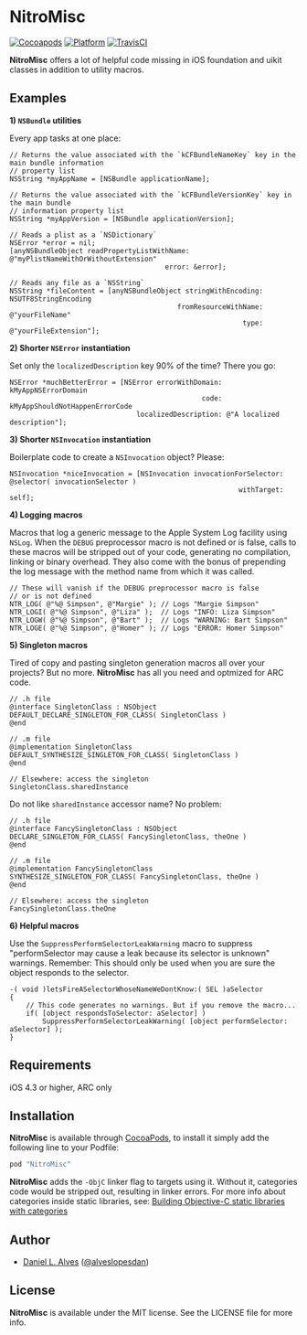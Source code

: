 NitroMisc
=========
[![Cocoapods](https://cocoapod-badges.herokuapp.com/v/NitroMisc/badge.png)](http://cocoapods.org/?q=NitroMisc)
[![Platform](http://cocoapod-badges.herokuapp.com/p/NitroMisc/badge.png)](http://cocoadocs.org/docsets/NitroMisc)
[![TravisCI](https://travis-ci.org/danielalves/NitroMisc.svg?branch=master)](https://travis-ci.org/danielalves/NitroMisc)

**NitroMisc** offers a lot of helpful code missing in iOS foundation and uikit classes in addition to utility macros.

Examples
--------

**1) `NSBundle` utilities**

Every app tasks at one place:

```objc
// Returns the value associated with the `kCFBundleNameKey` key in the main bundle information 
// property list
NSString *myAppName = [NSBundle applicationName];

// Returns the value associated with the `kCFBundleVersionKey` key in the main bundle 
// information property list
NSString *myAppVersion = [NSBundle applicationVersion];

// Reads a plist as a `NSDictionary`
NSError *error = nil;
[anyNSBundleObject readPropertyListWithName: @"myPlistNameWithOrWithoutExtension"
                                      error: &error];

// Reads any file as a `NSString`
NSString *fileContent = [anyNSBundleObject stringWithEncoding: NSUTF8StringEncoding
                                         fromResourceWithName: @"yourFileName"
                                                         type: @"yourFileExtension"];
```

**2) Shorter `NSError` instantiation**

Set only the `localizedDescription` key 90% of the time? There you go:

```objc
NSError *muchBetterError = [NSError errorWithDomain: kMyAppNSErrorDomain
                                               code: kMyAppShouldNotHappenErrorCode
                               localizedDescription: @"A localized description"];
```

**3) Shorter `NSInvocation` instantiation**

Boilerplate code to create a `NSInvocation` object? Please:

```objc
NSInvocation *niceInvocation = [NSInvocation invocationForSelector: @selector( invocationSelector )
                                                        withTarget: self];
```

**4) Logging macros**

Macros that log a generic message to the Apple System Log facility using `NSLog`.
When the `DEBUG` preprocessor macro is not defined or is false, calls to these macros will be stripped out of your code, generating no compilation, linking or binary overhead. They also come with the bonus of prepending the log message with the method name from which it was called.

```objc
// These will vanish if the DEBUG preprocessor macro is false
// or is not defined
NTR_LOG( @"%@ Simpson", @"Margie" ); // Logs "Margie Simpson"
NTR_LOGI( @"%@ Simpson", @"Liza" );  // Logs "INFO: Liza Simpson"
NTR_LOGW( @"%@ Simpson", @"Bart" );  // Logs "WARNING: Bart Simpson"
NTR_LOGE( @"%@ Simpson", @"Homer" ); // Logs "ERROR: Homer Simpson"
```

**5) Singleton macros**

Tired of copy and pasting singleton generation macros all over your projects? But no more. **NitroMisc** has all you need and optmized for ARC code.

```objc
// .h file
@interface SingletonClass : NSObject
DEFAULT_DECLARE_SINGLETON_FOR_CLASS( SingletonClass )
@end

// .m file
@implementation SingletonClass
DEFAULT_SYNTHESIZE_SINGLETON_FOR_CLASS( SingletonClass )
@end

// Elsewhere: access the singleton
SingletonClass.sharedInstance
```

Do not like `sharedInstance` accessor name? No problem:

```objc
// .h file
@interface FancySingletonClass : NSObject
DECLARE_SINGLETON_FOR_CLASS( FancySingletonClass, theOne )
@end

// .m file
@implementation FancySingletonClass
SYNTHESIZE_SINGLETON_FOR_CLASS( FancySingletonClass, theOne )
@end

// Elsewhere: access the singleton
FancySingletonClass.theOne
```

**6) Helpful macros**

Use the `SuppressPerformSelectorLeakWarning` macro to suppress "performSelector may cause a leak because its selector is unknown" warnings. Remember: This should only be used when you are sure the object responds to the selector.

```objc
-( void )letsFireASelectorWhoseNameWeDontKnow:( SEL )aSelector
{
    // This code generates no warnings. But if you remove the macro...
    if( [object respondsToSelector: aSelector] )
        SuppressPerformSelectorLeakWarning( [object performSelector: aSelector] );
}
```

Requirements
------------

iOS 4.3 or higher, ARC only

Installation
------------

**NitroMisc** is available through [CocoaPods](http://cocoapods.org), to install it simply add the following line to your Podfile:

```ruby
pod "NitroMisc"
```

**NitroMisc** adds the `-ObjC` linker flag to targets using it. Without it, categories code would be stripped out, resulting in linker errors. For more info about categories inside static libraries, see: [Building Objective-C static libraries with categories](https://developer.apple.com/library/mac/qa/qa1490/_index.html)

Author
------

- [Daniel L. Alves](http://github.com/danielalves) ([@alveslopesdan](https://twitter.com/alveslopesdan))

License
-------

**NitroMisc** is available under the MIT license. See the LICENSE file for more info.
